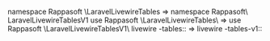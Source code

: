 namespace Rappasoft \LaravelLivewireTables => namespace Rappasoft\ LaravelLivewireTablesV1
use Rappasoft \LaravelLivewireTables\ => use Rappasoft \LaravelLivewireTablesV1\ 
livewire -tables:: => livewire -tables-v1::